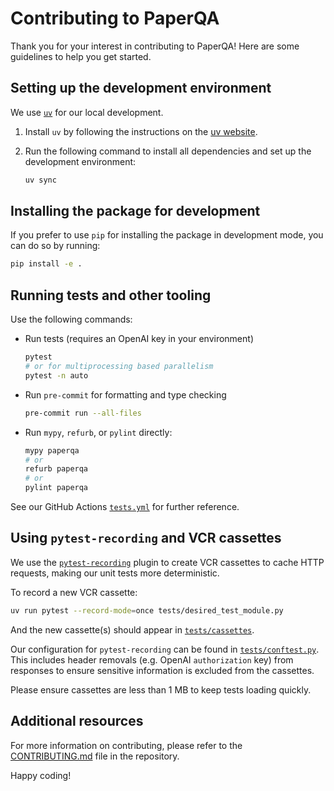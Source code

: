 # Contributing to PaperQA

Thank you for your interest in contributing to PaperQA!
Here are some guidelines to help you get started.

## Setting up the development environment

We use [`uv`](https://github.com/astral-sh/uv) for our local development.

1. Install `uv` by following the instructions on the [uv website](https://astral.sh/uv/).
2. Run the following command to install all dependencies and set up the development environment:

   ```bash
   uv sync
   ```

## Installing the package for development

If you prefer to use `pip` for installing the package in development mode, you can do so by running:

```bash
pip install -e .
```

## Running tests and other tooling

Use the following commands:

- Run tests (requires an OpenAI key in your environment)

  ```bash
  pytest
  # or for multiprocessing based parallelism
  pytest -n auto
  ```

- Run `pre-commit` for formatting and type checking

  ```bash
  pre-commit run --all-files
  ```

- Run `mypy`, `refurb`, or `pylint` directly:

  ```bash
  mypy paperqa
  # or
  refurb paperqa
  # or
  pylint paperqa
  ```

See our GitHub Actions [`tests.yml`](.github/workflows/tests.yml) for further reference.

## Using `pytest-recording` and VCR cassettes

We use the [`pytest-recording`](https://github.com/kiwicom/pytest-recording) plugin
to create VCR cassettes to cache HTTP requests,
making our unit tests more deterministic.

To record a new VCR cassette:

```bash
uv run pytest --record-mode=once tests/desired_test_module.py
```

And the new cassette(s) should appear in [`tests/cassettes`](tests/cassettes).

Our configuration for `pytest-recording` can be found in [`tests/conftest.py`](tests/conftest.py).
This includes header removals (e.g. OpenAI `authorization` key)
from responses to ensure sensitive information is excluded from the cassettes.

Please ensure cassettes are less than 1 MB
to keep tests loading quickly.

## Additional resources

For more information on contributing, please refer to the [CONTRIBUTING.md](CONTRIBUTING.md) file in the repository.

Happy coding!
